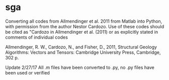 # sga
Converting all codes from Allmendinger et al. 2011 from Matlab into Python, with permission from the author Nestor Cardozo. Use of these codes should be cited as "Cardozo in Allmendinger et al. (2011) or as explicitly stated in comments of individual codes

Allmendinger, R. W., Cardozo, N., and Fisher, D., 2011, Structural Geology Algorithms: Vectors and Tensors: Cambridge University Press, Cambridge, 302 p.

Update 2/27/17
All .m files have been converted to .py, no .py files have been used or verified